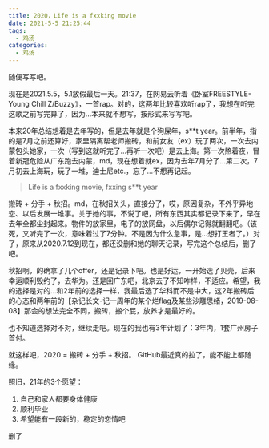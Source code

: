 ```yaml
---
title: 2020，Life is a fxxking movie
date: 2021-5-5 21:25:44
tags:
  - 鸡汤
categories:
  - 鸡汤
---
```



随便写写吧。

现在是2021.5.5，5.1放假最后一天。21:37，在网易云听着《卧室FREESTYLE-Young Chill Z/Buzzy》，一首rap。对的，这两年比较喜欢听rap了，我想在听完这歌之前写完算了，因为…本来就不想写，按形式来写写吧。

本来20年总结想着是去年写的，但是去年就是个狗屎年，s**t year。前半年，指的是7月之前还算好，家里隔离帮老师搬砖，和前女友（ex）玩了两次，一次去内蒙包头她家，一次（写到这就听完了…再听一次吧）是去上海。第一次熬着夜，冒着新冠危险从广东跑去内蒙，md，现在想着就ex，因为去年7月分了…第二次，7月初去上海玩，玩了一堆，迪士尼etc.，忘了…不想再记起。

> Life is a fxxking movie, fxxing s**t year

搬砖 + 分手 + 秋招。md，在秋招关头，直接分了，哎，原因复杂，不外乎异地恋、以后发展一堆事。关于她的事，不说了吧，所有东西其实都记录下来了，早在去年全都尘封起来。物件的放家里，电子的放网盘，以后偶尔记得就翻翻吧。（该死，又听完了一次，意味着过了7分钟。不是因为什么急事，是…想打王者了。）对了，原来从2020.7.12到现在，都还没删和她的聊天记录，写完这个总结后，删了吧。

秋招啊，的确拿了几个offer，还是记录下吧。也是好运，一开始选了贝壳，后来幸运顺利毁约了，去华为。还是回广东吧，北京去了不知咋样，不适应。希望，我的选择是对的…和2年前的选择一样，我最后选了华科而不是中大，这2年搬砖后的心态和两年前的【杂记长文-记一周年的某个烂flag及某些沙雕思绪，2019-08-08】那会的想法完全不同，搬砖，搬个屁，放养才是最好的。



也不知道选择对不对，继续走吧。现在的我也有3年计划了：3年内，1套广州房子首付。

就这样吧，2020 = 搬砖 + 分手 + 秋招。
GitHub最近真的拉了，能不能上都随缘。

照旧，21年的3个愿望：
1. 自己和家人都要身体健康
2. 顺利毕业
3. 希望能有一段新的，稳定的恋情吧

删了

